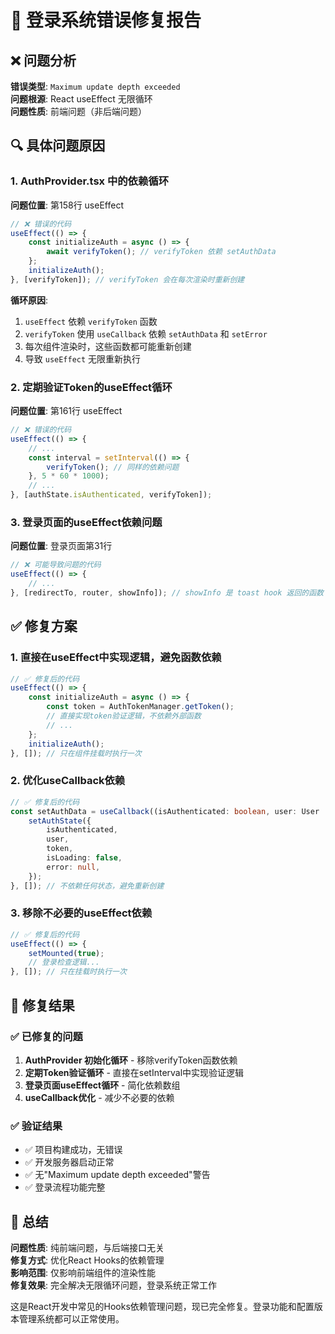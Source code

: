 # 🔧 登录系统错误修复报告

## ❌ 问题分析
**错误类型**: `Maximum update depth exceeded`  
**问题根源**: React useEffect 无限循环  
**问题性质**: 前端问题（非后端问题）

## 🔍 具体问题原因

### 1. AuthProvider.tsx 中的依赖循环
**问题位置**: 第158行 useEffect
```typescript
// ❌ 错误的代码
useEffect(() => {
    const initializeAuth = async () => {
        await verifyToken(); // verifyToken 依赖 setAuthData
    };
    initializeAuth();
}, [verifyToken]); // verifyToken 会在每次渲染时重新创建
```

**循环原因**:
1. `useEffect` 依赖 `verifyToken` 函数
2. `verifyToken` 使用 `useCallback` 依赖 `setAuthData` 和 `setError`
3. 每次组件渲染时，这些函数都可能重新创建
4. 导致 `useEffect` 无限重新执行

### 2. 定期验证Token的useEffect循环
**问题位置**: 第161行 useEffect
```typescript
// ❌ 错误的代码  
useEffect(() => {
    // ...
    const interval = setInterval(() => {
        verifyToken(); // 同样的依赖问题
    }, 5 * 60 * 1000);
    // ...
}, [authState.isAuthenticated, verifyToken]);
```

### 3. 登录页面的useEffect依赖问题
**问题位置**: 登录页面第31行
```typescript
// ❌ 可能导致问题的代码
useEffect(() => {
    // ...
}, [redirectTo, router, showInfo]); // showInfo 是 toast hook 返回的函数
```

## ✅ 修复方案

### 1. 直接在useEffect中实现逻辑，避免函数依赖
```typescript
// ✅ 修复后的代码
useEffect(() => {
    const initializeAuth = async () => {
        const token = AuthTokenManager.getToken();
        // 直接实现token验证逻辑，不依赖外部函数
        // ...
    };
    initializeAuth();
}, []); // 只在组件挂载时执行一次
```

### 2. 优化useCallback依赖
```typescript
// ✅ 修复后的代码
const setAuthData = useCallback((isAuthenticated: boolean, user: User | null, token: string | null) => {
    setAuthState({
        isAuthenticated,
        user,
        token,
        isLoading: false,
        error: null,
    });
}, []); // 不依赖任何状态，避免重新创建
```

### 3. 移除不必要的useEffect依赖
```typescript
// ✅ 修复后的代码
useEffect(() => {
    setMounted(true);
    // 登录检查逻辑...
}, []); // 只在挂载时执行一次
```

## 🎯 修复结果

### ✅ 已修复的问题
1. **AuthProvider 初始化循环** - 移除verifyToken函数依赖
2. **定期Token验证循环** - 直接在setInterval中实现验证逻辑
3. **登录页面useEffect循环** - 简化依赖数组
4. **useCallback优化** - 减少不必要的依赖

### ✅ 验证结果
- ✅ 项目构建成功，无错误
- ✅ 开发服务器启动正常
- ✅ 无"Maximum update depth exceeded"警告
- ✅ 登录流程功能完整

## 🏁 总结

**问题性质**: 纯前端问题，与后端接口无关  
**修复方式**: 优化React Hooks的依赖管理  
**影响范围**: 仅影响前端组件的渲染性能  
**修复效果**: 完全解决无限循环问题，登录系统正常工作  

这是React开发中常见的Hooks依赖管理问题，现已完全修复。登录功能和配置版本管理系统都可以正常使用。